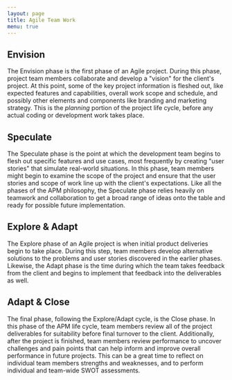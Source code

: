 ```yaml
---
layout: page
title: Agile Team Work
menu: true
---
```

## Envision

The Envision phase is the first phase of an Agile project. During this phase, project team members collaborate and develop a "vision" for the client's project. At this point, some of the key project information is fleshed out, like expected features and capabilities, overall work scope and schedule, and possibly other elements and components like branding and marketing strategy. This is the _planning_ portion of the project life cycle, before any actual coding or development work takes place.

## Speculate

The Speculate phase is the point at which the development team begins to flesh out specific features and use cases, most frequently by creating "user stories" that simulate real-world situations. In this phase, team members might begin to examine the scope of the project and ensure that the user stories and scope of work line up with the client's expectations. Like all the phases of the APM philosophy, the Speculate phase relies heavily on teamwork and collaboration to get a broad range of ideas onto the table and ready for possible future implementation.

## Explore & Adapt

The Explore phase of an Agile project is when initial product deliveries begin to take place. During this step, team members develop alternative solutions to the problems and user stories discovered in the earlier phases. Likewise, the Adapt phase is the time during which the team takes feedback from the client and begins to implement that feedback into the deliverables as well.

## Adapt & Close

The final phase, following the Explore/Adapt cycle, is the Close phase. In this phase of the APM life cycle, team members review all of the project deliverables for suitability before final turnover to the client. Additionally, after the project is finished, team members review performance to uncover challenges and pain points that can help inform and improve overall performance in future projects. This can be a great time to reflect on individual team members strengths and weaknesses, and to perform individual and team-wide SWOT assessments.